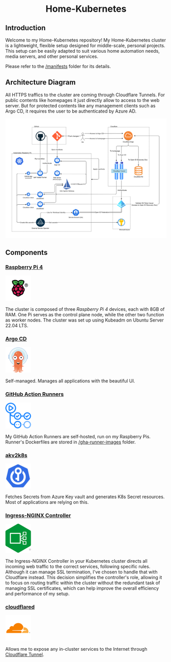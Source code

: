 <h1 align="center">Home-Kubernetes</h1>

## Introduction

Welcome to my Home-Kubernetes repository! My Home-Kubernetes cluster is a lightweight, flexible setup designed for middle-scale, personal projects. This setup can be easily adapted to suit various home automation needs, media servers, and other personal services.

Please refer to the [/manifests](/manifests) folder for its details.

## Architecture Diagram

All HTTPS traffics to the cluster are coming through Cloudflare Tunnels. For public contents like homepages it just directly allow to access to the web server. But for protected contents like any management clients such as Argo CD, it requires the user to be authenticated by Azure AD.

![](./_assets/home-kubernetes-diagram.drawio.svg)

## Components

### [Raspberry Pi 4](https://www.raspberrypi.com/products/raspberry-pi-4-model-b/)

<img width="80px" src="./_assets/COLOUR-Raspberry-Pi-Symbol-Registered-300x300.png">

The cluster is composed of three *Raspberry Pi 4* devices, each with 8GB of RAM. One Pi serves as the control plane node, while the other two function as worker nodes. The cluster was set up using Kubeadm on Ubuntu Server 22.04 LTS.

### [Argo CD](https://argo-cd.readthedocs.io/en/stable/)

<img width="80px" src="./_assets/Argo-CD.svg">

Self-managed. Manages all applications with the beautiful UI.

### [GitHub Action Runners](https://docs.github.com/en/actions/hosting-your-own-runners/managing-self-hosted-runners/about-self-hosted-runners)

<img width="80px" src="./_assets/github-action-runner.png">

My GitHub Action Runners are self-hosted, run on my Raspberry Pis.
Runner's Dockerfiles are stored in [/gha-runner-images](./gha-runner-images/) folder.

### [akv2k8s](https://akv2k8s.io/)

<img width="80px" src="./_assets/akv2k8s-b749ec5f4bfd805a88626e0fd2b9ba82.png">


Fetches Secrets from Azure Key vault and generates K8s Secret resources. Most of applications are relying on this.

### [Ingress-NGINX Controller](https://github.com/kubernetes/ingress-nginx)

<img width="80px" src="./_assets/nginx-ingress-controller.png">


The Ingress-NGINX Controller in your Kubernetes cluster directs all incoming web traffic to the correct services, following specific rules. Although it can manage SSL termination, I've chosen to handle that with Cloudflare instead. This decision simplifies the controller's role, allowing it to focus on routing traffic within the cluster without the redundant task of managing SSL certificates, which can help improve the overall efficiency and performance of my setup.

### [cloudflared](https://developers.cloudflare.com/cloudflare-one/connections/connect-networks/get-started/)

<img width="80px" src="./_assets/cloudflared.png">

Allows me to expose any in-cluster services to the Internet through [Cloudflare Tunnel](https://www.cloudflare.com/products/tunnel/).
